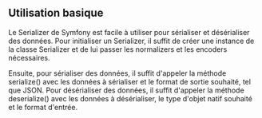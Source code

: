 ## Utilisation basique

Le Serializer de Symfony est facile à utiliser pour sérialiser et désérialiser des données. Pour initialiser un
Serializer, il suffit de créer une instance de la classe Serializer et de lui passer les normalizers et les encoders
nécessaires.

Ensuite, pour sérialiser des données, il suffit d'appeler la méthode serialize() avec les données à sérialiser et le
format de sortie souhaité, tel que JSON. Pour désérialiser des données, il suffit d'appeler la méthode deserialize()
avec les données à désérialiser, le type d'objet natif souhaité et le format d'entrée.
